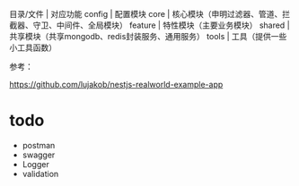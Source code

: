 
目录/文件	| 对应功能
config	| 配置模块
core	| 核心模块（申明过滤器、管道、拦截器、守卫、中间件、全局模块）
feature	| 特性模块（主要业务模块）
shared	| 共享模块（共享mongodb、redis封装服务、通用服务）
tools	| 工具（提供一些小工具函数）




参考：

https://github.com/lujakob/nestjs-realworld-example-app

# todo

- postman 
- swagger
- Logger
- validation